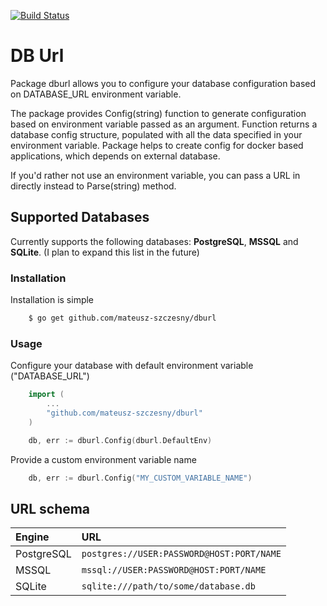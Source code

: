 
[![Build Status](https://travis-ci.com/mateusz-szczesny/dburl.svg?branch=master)](https://travis-ci.com/mateusz-szczesny/dburl)

# DB Url

Package dburl allows you to configure your database configuration based on DATABASE_URL environment variable.

The package provides Config(string) function to generate configuration based on environment variable passed as an argument.
Function returns a database config structure, populated with all the data specified in your environment variable.
Package helps to create config for docker based applications, which depends on external database.

If you'd rather not use an environment variable, you can pass a URL in directly instead to Parse(string) method.

## Supported Databases

Currently supports the following databases: **PostgreSQL**, **MSSQL** and **SQLite**. (I plan to expand this list in the future)

### Installation

Installation is simple
```bash
    $ go get github.com/mateusz-szczesny/dburl
```
### Usage

Configure your database with default environment variable ("DATABASE_URL")
```go
    import (
        ...
        "github.com/mateusz-szczesny/dburl"
    )

    db, err := dburl.Config(dburl.DefaultEnv)
```
Provide a custom environment variable name
```go
    db, err := dburl.Config("MY_CUSTOM_VARIABLE_NAME")
```

## URL schema

| Engine        | URL                                        |
| :------------ | :------------                              |
| PostgreSQL    | `postgres://USER:PASSWORD@HOST:PORT/NAME`  |
| MSSQL         | `mssql://USER:PASSWORD@HOST:PORT/NAME`     |
| SQLite        | `sqlite:///path/to/some/database.db`       |
